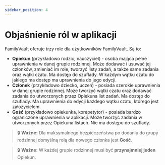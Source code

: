 ```yaml
---
sidebar_position: 4
---
```



# Objaśnienie ról w aplikacji

FamilyVault oferuje trzy role dla użytkowników FamilyVault. Są to:

- **Opiekun** (przykładowo rodzic, nauczyciel) - osoba mająca pełne uprawnienia w danej grupie rodzinnej. Może dodawać i usuwać jej członków, zmieniać im role, tworzyć listy zadań, a także same zadania oraz wątki czatu. Ma dostęp do szuflady. W każdym wątku czatu do jakiego ma dostęp ma uprawnienia do jego edycji.
- **Członek** (przykładowo dziecko, uczeń) - posiada szerokie uprawnienia w danej grupie rodzinnej. Może tworzyć wątki czatu oraz dodawać zadania do utworzonych przez Opiekuna list zadań. Ma dostęp do szuflady. Ma uprawnienia do edycji każdego wątku czatu, którego jest założycielem.
- **Gość** (przykładowo opiekunka, korepetytor) - posiada bardzo ograniczone uprawnienia w aplikacji. Może tworzyć zadania w utworzonych przez Opiekuna listach. Nie ma dostępu do szuflady.

> 🔒 **Ważne:** Dla maksymalnego bezpieczeństwa po dodaniu do grupy rodzinnej domyślną rolą dla nowego członka jest **Gość**.

> 🔒 **Ważne:** W każdej grupie rodzinnej musi być **przynajmniej jeden** Opiekun.